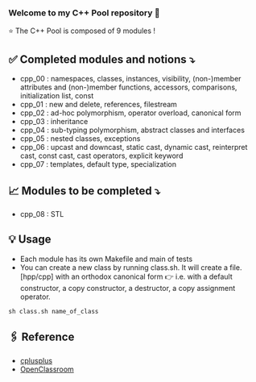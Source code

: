 ### Welcome to my C++ Pool repository 👋

⭐️ The C++ Pool is composed of 9 modules !

## ✅ Completed modules and notions ⤵️
- cpp_00 : namespaces, classes, instances, visibility, (non-)member attributes and (non-)member functions, accessors, comparisons, initialization list, const
- cpp_01 : new and delete, references, filestream
- cpp_02 : ad-hoc polymorphism, operator overload, canonical form
- cpp_03 : inheritance
- cpp_04 : sub-typing polymorphism, abstract classes and interfaces
- cpp_05 : nested classes, exceptions
- cpp_06 : upcast and downcast, static cast, dynamic cast, reinterpret cast, const cast, cast operators, explicit keyword
- cpp_07 : templates, default type, specialization

## 📈 Modules to be completed ⤵️
- cpp_08 : STL

## 💡 Usage
- Each module has its own Makefile and main of tests
- You can create a new class by running class.sh. It will create a file.[hpp/cpp] with an orthodox canonical form 👉 i.e. with a default constructor, a copy constructor, a destructor, a copy assignment operator.

```
sh class.sh name_of_class
```

## 🖇 Reference
- [cplusplus](https://www.cplusplus.com/reference/)
- [OpenClassroom](https://openclassrooms.com/fr/courses/1894236-programmez-avec-le-langage-c)

